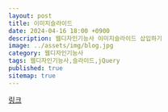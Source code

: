 ```yaml
---
layout: post
title: 이미지슬라이드
date: 2024-04-16 18:00 +0900
description: 웹디자인기능사 이미지슬라이드 삽입하기
image: ../assets/img/blog.jpg
category: 웹디자인기능사
tags: 웹디자인기능사,슬라이드,jQuery
published: true
sitemap: true
---
```


[링크](https://github.com/123dd654/123dd654.github.io)


<!-- <h3>안녕하세요!🫶<br/>
오늘은 웹디자인기능사 이미지 슬라이드 삽입하는 방법에 대해 알아보겠습니다.</h3>

먼저 기본적인 슬라이드 먼저 만들어줍니다!

<img src="https://github.com/123dd654/123dd654.github.io/assets/161431124/9d82d455-70de-48e5-857d-6271d3966a7a" width="650" height="400" /> -->




                 